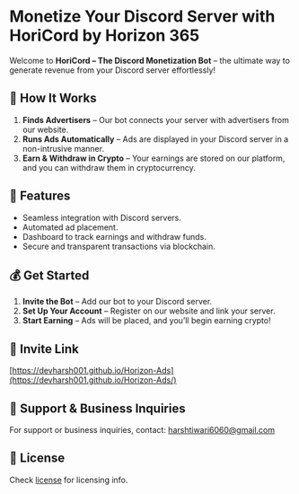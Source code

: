 # Monetize Your Discord Server with HoriCord by Horizon 365

Welcome to **HoriCord – The Discord Monetization Bot** – the ultimate way to generate revenue from your Discord server effortlessly!

## 🚀 How It Works

1. **Finds Advertisers** – Our bot connects your server with advertisers from our website.
2. **Runs Ads Automatically** – Ads are displayed in your Discord server in a non-intrusive manner.
3. **Earn & Withdraw in Crypto** – Your earnings are stored on our platform, and you can withdraw them in cryptocurrency.

## 🎯 Features
- Seamless integration with Discord servers.
- Automated ad placement.
- Dashboard to track earnings and withdraw funds.
- Secure and transparent transactions via blockchain.

## 💰 Get Started
1. **Invite the Bot** – Add our bot to your Discord server.
2. **Set Up Your Account** – Register on our website and link your server.
3. **Start Earning** – Ads will be placed, and you’ll begin earning crypto!

## 🔧 Invite Link
[https://devharsh001.github.io/Horizon-Ads](https://devharsh001.github.io/Horizon-Ads/)

## 📧 Support & Business Inquiries
For support or business inquiries, contact: harshtiwari6060@gmail.com

## 📜 License
Check [license](license.md) for licensing info.
